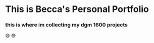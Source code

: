 # This is Becca's Personal Portfolio

### this is where im collecting my dgm 1600 projects

:smile:
:sunglasses: